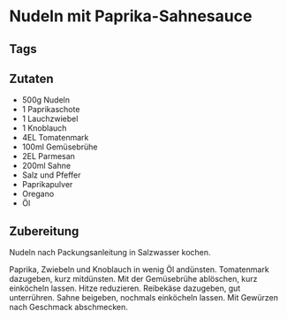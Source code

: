 # Nudeln mit Paprika-Sahnesauce

## Tags

## Zutaten

- 500g Nudeln
- 1	Paprikaschote
- 1	Lauchzwiebel
- 1	Knoblauch
- 4EL Tomatenmark
- 100ml	Gemüsebrühe
- 2EL	Parmesan
- 200ml	Sahne
- Salz und Pfeffer
- Paprikapulver
-	Oregano
- Öl

## Zubereitung

Nudeln nach Packungsanleitung in Salzwasser kochen.

Paprika, Zwiebeln und Knoblauch in wenig Öl andünsten. 
Tomatenmark dazugeben, kurz mitdünsten. 
Mit der Gemüsebrühe ablöschen, kurz einköcheln lassen. Hitze reduzieren. Reibekäse dazugeben, 
gut unterrühren. Sahne beigeben, nochmals einköcheln lassen. 
Mit Gewürzen nach Geschmack abschmecken.
